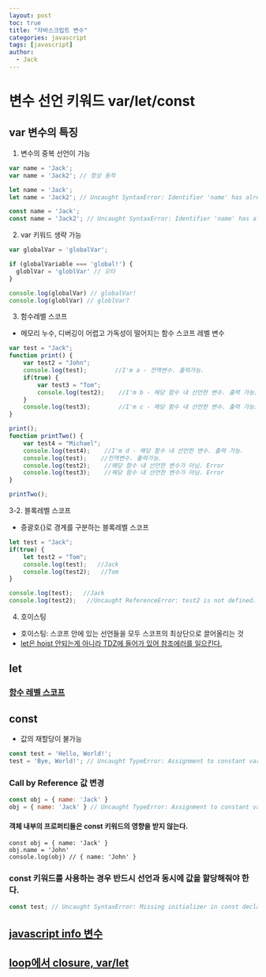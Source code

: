 ```yaml
---
layout: post
toc: true
title: "자바스크립트 변수"
categories: javascript
tags: [javascript]
author:
  - Jack
---
```


# 변수 선언 키워드 var/let/const

## var 변수의 특징

1. 변수의 중복 선언이 가능
```javascript
var name = 'Jack';
var name = 'Jack2'; // 정상 동작

let name = 'Jack';
let name = 'Jack2'; // Uncaught SyntaxError: Identifier 'name' has already been declared

const name = 'Jack';
const name = 'Jack2'; // Uncaught SyntaxError: Identifier 'name' has already been declared
```

2. var 키워드 생략 가능
```javascript
var globalVar = 'globalVar';

if (globalVariable === 'global!') {
  globlVar = 'globlVar' // 오타
}

console.log(globalVar) // globalVar!
console.log(globlVar) // globlVar?
```


3. 함수레벨 스코프
* 메모리 누수, 디버깅이 어렵고 가독성이 떨어지는 함수 스코프 레벨 변수
```javascript
var test = "Jack";
function print() {
    var test2 = "John";
    console.log(test);        //I'm a - 전역변수. 출력가능.
    if(true) {
        var test3 = "Tom";
        console.log(test2);    //I'm b - 해당 함수 내 선언한 변수. 출력 가능.
    }
    console.log(test3);        //I'm c - 해당 함수 내 선언한 변수. 출력 가능.
}

print();
function printTwo() {
    var test4 = "Michael";
    console.log(test4);    //I'm d - 해당 함수 내 선언한 변수. 출력 가능.
    console.log(test);    //전역변수. 출력가능.
    console.log(test2);    //해당 함수 내 선언한 변수가 아님. Error
    console.log(test3);    //해당 함수 내 선언한 변수가 아님. Error
}

printTwo();
```

3-2. 블록레벨 스코프
* 중괄호{}로 경계를 구분하는 블록레벨 스코프 
```javascript
let test = "Jack";
if(true) {
    let test2 = "Tom";
    console.log(test);   //Jack
    console.log(test2);   //Tom
}

console.log(test);   //Jack
console.log(test2);   //Uncaught ReferenceError: test2 is not defined.
```


4. 호이스팅
* 호이스팅: 스코프 안에 있는 선언들을 모두 스코프의 최상단으로 끌어올리는 것
* [let은 hoist 안되는게 아니라 TDZ에 들어가 있어 참조에러를 일으킨다.](https://evan-moon.github.io/2019/06/18/javascript-let-const/)



## let
### [함수 레벨 스코프](https://eblee-repo.tistory.com/m/37)



## const
* 값의 재할당이 불가능

```javascript
const test = 'Hello, World!';
test = 'Bye, World!'; // Uncaught TypeError: Assignment to constant variable.
```

### Call by Reference 값 변경
```javascript
const obj = { name: 'Jack' }
obj = { name: 'Jack' } // Uncaught TypeError: Assignment to constant variable.
```

#### 객체 내부의 프로퍼티들은 const 키워드의 영향을 받지 않는다.
```
const obj = { name: 'Jack' }
obj.name = 'John'
console.log(obj) // { name: 'John' }
```

### const 키워드를 사용하는 경우 반드시 선언과 동시에 값을 할당해줘야 한다.
```javascript
const test; // Uncaught SyntaxError: Missing initializer in const declaration
```


## [javascript info 변수](https://ko.javascript.info/variables)
## [loop에서 closure, var/let](https://joshua1988.github.io/web-development/javascript/javascript-interview-3questions/)
